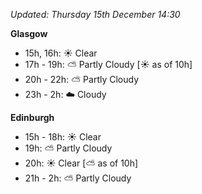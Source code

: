 *Updated: Thursday 15th December 14:30*

**Glasgow**

* 15h, 16h: :sunny: Clear
* 17h - 19h: :partly_sunny: Partly Cloudy [:sunny: as of 10h]
* 20h - 22h: :partly_sunny: Partly Cloudy
* 23h - 2h: :cloud: Cloudy

**Edinburgh**

* 15h - 18h: :sunny: Clear
* 19h: :partly_sunny: Partly Cloudy
* 20h: :sunny: Clear [:partly_sunny: as of 10h]
* 21h - 2h: :partly_sunny: Partly Cloudy
